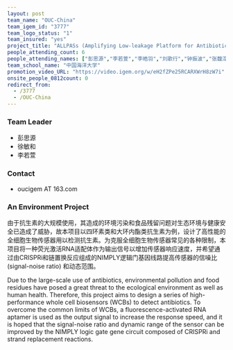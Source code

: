 ```yaml
---
layout: post
team_name: "OUC-China"
team_igem_id: "3777"
team_logo_status: "1"
team_insured: "yes"
project_title: "ALLPASs (Amplifying Low-leakage Platform for Antibiotic Sensors)"
people_attending_count: 6
people_attending_names: ["彭思源","李若萱","李皓羽","刘歌行","钟振波","张馥淳"]
team_school_name: "中国海洋大学"
promotion_video_URL: "https://video.igem.org/w/eH2fZPe25RCARXWrH8zW7i"
onsite_people_0812count: 0
redirect_from:
  - /3777
  - /OUC-China
---
```



### Team Leader
* 彭思源
* 徐敏和
* 李若萱

### Contact
* oucigem AT 163.com

### An Environment Project

由于抗生素的大规模使用，其造成的环境污染和食品残留问题对生态环境与健康安全已造成了威胁，故本项目以四环素类和大环内酯类抗生素为例，设计了高性能的全细胞生物传感器用以检测抗生素。为克服全细胞生物传感器常见的各种限制，本项目将一种荧光激活RNA适配体作为输出信号以增加传感器响应速度，并希望通过由CRISPRi和链置换反应组成的NIMPLY逻辑门基因线路提高传感器的信噪比 (signal-noise ratio) 和动态范围。

Due to the large-scale use of antibiotics, environmental pollution and food residues have posed a great threat to the ecological environment as well as human health. Therefore, this project aims to design a series of high-performance whole cell biosensors (WCBs) to detect antibiotics. To overcome the common limits of WCBs, a fluorescence-activated RNA aptamer is used as the output signal to increase the response speed, and it is hoped that the signal-noise ratio and dynamic range of the sensor can be improved by the NIMPLY logic gate gene circuit composed of CRISPRi and strand replacement reactions.
